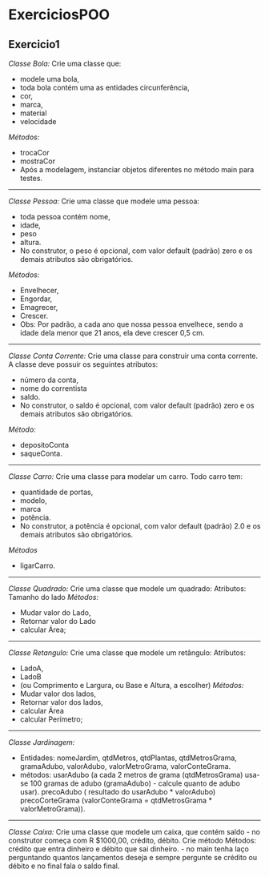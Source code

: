# ExerciciosPOO
## Exercicio1

*Classe Bola:* 
Crie uma classe que:
- modele uma bola, 
- toda bola contém uma as entidades circunferência, 
- cor, 
- marca, 
- material 
- velocidade 

*Métodos:* 
- trocaCor
- mostraCor
- Após a modelagem, instanciar objetos diferentes no método main para testes. 
________________________________________________________

*Classe Pessoa:* 
Crie uma classe que modele uma pessoa:
- toda pessoa contém nome, 
- idade, 
- peso 
- altura. 
- No construtor, o peso é opcional, com valor default (padrão) zero e os demais atributos são obrigatórios. 

*Métodos:*  
- Envelhecer, 
- Engordar, 
- Emagrecer, 
- Crescer. 
- Obs: Por padrão, a cada ano que nossa pessoa envelhece, sendo a idade dela menor que 21 anos, ela deve crescer 0,5 cm.
________________________________________________________

*Classe Conta Corrente:* 
Crie uma classe para construir uma conta corrente. A classe deve possuir os seguintes atributos: 
- número da conta, 
- nome do correntista 
- saldo. 
- No construtor, o saldo é opcional, com valor default (padrão) zero e os demais atributos são obrigatórios. 

*Método:* 
- depositoConta 
- saqueConta.
________________________________________________________

*Classe Carro:*
Crie uma classe para modelar um carro. Todo carro tem: 
- quantidade de portas, 
- modelo, 
- marca  
- potência. 
- No construtor, a potência é opcional, com valor default (padrão) 2.0 e os demais atributos são obrigatórios. 

*Métodos*  
- ligarCarro.
________________________________________________________

*Classe Quadrado:* 
Crie uma classe que modele um quadrado:
Atributos: Tamanho do lado
*Métodos:* 
- Mudar valor do Lado, 
- Retornar valor do Lado 
- calcular Área;
________________________________________________________

*Classe Retangulo:* 
Crie uma classe que modele um retângulo:
Atributos: 
- LadoA, 
- LadoB 
- (ou Comprimento e Largura, ou Base e Altura, a escolher)
*Métodos:* 
- Mudar valor dos lados, 
- Retornar valor dos lados, 
- calcular Área  
- calcular Perímetro;

________________________________________________________

*Classe Jardinagem:* 
 - Entidades: nomeJardim, qtdMetros, qtdPlantas, qtdMetrosGrama, gramaAdubo, valorAdubo, valorMetroGrama, valorConteGrama.
 - métodos: usarAdubo (a cada 2 metros de grama (qtdMetrosGrama) usa-se 100 gramas de adubo (gramaAdubo) - calcule quanto de adubo usar). 
precoAdubo ( resultado do usarAdubo  * valorAdubo) 
precoCorteGrama (valorConteGrama = qtdMetrosGrama * valorMetroGrama)). 

________________________________________________________

*Classe Caixa:* 
Crie uma classe que modele um caixa, que contém saldo - no construtor começa com R $1000,00, crédito, débito. 
Crie método 
Métodos: crédito que entra dinheiro e débito que sai dinheiro. - no main tenha laço perguntando quantos lançamentos deseja e sempre pergunte se crédito ou débito e no final fala o saldo final.

